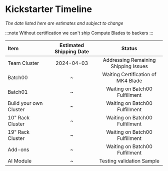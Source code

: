 
# Kickstarter Timeline
*The date listed here are estimates and subject to change*

:::note
Without certification we can't ship Compute Blades to backers
:::

| Item                   | Estimated Shipping Date | Status                               |
| :--------------------- | :---------------------: | :----------------------------------: |
| Team Cluster           | 2024-04-03              | Addressing Remaining Shipping Issues |
| Batch00                | ~                       | Waiting Certification of MK4 Blade   |
| Batch01                | ~                       | Waiting on Batch00 Fulfillment       |
| Build your own Cluster | ~                       | Waiting on Batch00 Fulfillment       |
| 10" Rack Cluster       | ~                       | Waiting on Batch00 Fulfillment       |
| 19" Rack Cluster       | ~                       | Waiting on Batch00 Fulfillment       |
| Add-ons                | ~                       | Waiting on Batch00 Fulfillment       |
| AI Module              | ~                       | Testing validation Sample            |
